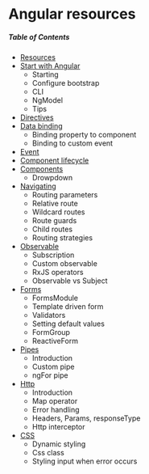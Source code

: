 # Angular resources

##### Table of Contents  
* [Resources](https://github.com/gsoulie/ionic2-resources/blob/master/ionic-resources.md)    
* [Start with Angular](https://github.com/gsoulie/angular-resources/blob/master/angular-starting.md)    
  * Starting        
  * Configure bootstrap    
  * CLI    
  * NgModel    
  * Tips      
* [Directives](https://github.com/gsoulie/angular-resources/blob/master/directives.md)     
* [Data binding](https://github.com/gsoulie/angular-resources/blob/master/data-binding.md)        
  * Binding property to component    
  * Binding to custom event    
* [Event](https://github.com/gsoulie/angular-resources/blob/master/event.md)        
* [Component lifecycle](https://github.com/gsoulie/angular-resources/blob/master/component-lifecycle.md)        
* [Components](https://github.com/gsoulie/angular-resources/blob/master/components.md)        
  * Drowpdown
* [Navigating](https://github.com/gsoulie/angular-resources/blob/master/navigation.md)        
  * Routing parameters    
  * Relative route    
  * Wildcard routes    
  * Route guards    
  * Child routes    
  * Routing strategies    
* [Observable](https://github.com/gsoulie/angular-resources/blob/master/observable.md)        
  * Subscription     
  * Custom observable    
  * RxJS operators    
  * Observable vs Subject    
* [Forms](https://github.com/gsoulie/angular-resources/blob/master/forms.md)        
  * FormsModule    
  * Template driven form    
  * Validators    
  * Setting default values    
  * FormGroup    
  * ReactiveForm    
* [Pipes](https://github.com/gsoulie/angular-resources/blob/master/pipe.md)        
  * Introduction    
  * Custom pipe    
  * ngFor pipe    
* [Http](https://github.com/gsoulie/angular-resources/blob/master/http.md)        
  * Introduction     
  * Map operator    
  * Error handling    
  * Headers, Params, responseType    
  * Http interceptor    
* [CSS](https://github.com/gsoulie/angular-resources/blob/master/angular-css.md)    
  * Dynamic styling    
  * Css class    
  * Styling input when error occurs    


